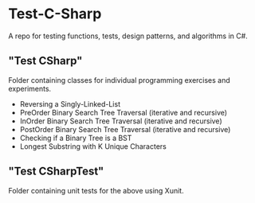 # Test-C-Sharp
A repo for testing functions, tests, design patterns, and algorithms in C#.

## "Test CSharp"
Folder containing classes for individual programming exercises and experiments.
- Reversing a Singly-Linked-List
- PreOrder Binary Search Tree Traversal (iterative and recursive)
- InOrder Binary Search Tree Traversal (iterative and recursive)
- PostOrder Binary Search Tree Traversal (iterative and recursive)
- Checking if a Binary Tree is a BST
- Longest Substring with K Unique Characters

## "Test CSharpTest"
Folder containing unit tests for the above using Xunit.
